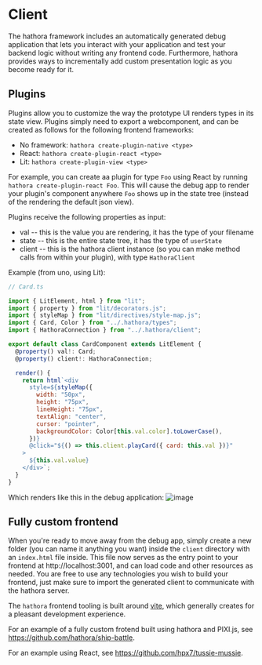 # Client

The hathora framework includes an automatically generated debug application that lets you interact with your application and test your backend logic without writing any frontend code. Furthermore, hathora provides ways to incrementally add custom presentation logic as you become ready for it.

## Plugins

Plugins allow you to customize the way the prototype UI renders types in its state view. Plugins simply need to export a webcomponent, and can be created as follows for the following frontend frameworks:

- No framework: `hathora create-plugin-native <type>`
- React: `hathora create-plugin-react <type>`
- Lit: `hathora create-plugin-view <type>`

For example, you can create aa plugin for type `Foo` using React by running `hathora create-plugin-react Foo`. This will cause the debug app to render your plugin's component anywhere `Foo` shows up in the state tree (instead of the rendering the default json view).

Plugins receive the following properties as input:

- val -- this is the value you are rendering, it has the type of your filename
- state -- this is the entire state tree, it has the type of `userState`
- client -- this is the hathora client instance (so you can make method calls from within your plugin), with type `HathoraClient`

Example (from uno, using Lit):

```js
// Card.ts

import { LitElement, html } from "lit";
import { property } from "lit/decorators.js";
import { styleMap } from "lit/directives/style-map.js";
import { Card, Color } from "../.hathora/types";
import { HathoraConnection } from "../.hathora/client";

export default class CardComponent extends LitElement {
  @property() val!: Card;
  @property() client!: HathoraConnection;

  render() {
    return html`<div
      style=${styleMap({
        width: "50px",
        height: "75px",
        lineHeight: "75px",
        textAlign: "center",
        cursor: "pointer",
        backgroundColor: Color[this.val.color].toLowerCase(),
      })}
      @click="${() => this.client.playCard({ card: this.val })}"
    >
      ${this.val.value}
    </div>`;
  }
}
```

Which renders like this in the debug application:
![image](https://user-images.githubusercontent.com/5400947/149680633-b165e6d7-8c87-417a-88e8-9cc1fd14b80d.png)

## Fully custom frontend

When you're ready to move away from the debug app, simply create a new folder (you can name it anything you want) inside the `client` directory with an `index.html` file inside. This file now serves as the entry point to your frontend at http://localhost:3001, and can load code and other resources as needed. You are free to use any technologies you wish to build your frontend, just make sure to import the generated client to communicate with the hathora server.

The `hathora` frontend tooling is built around [vite](https://vitejs.dev/), which generally creates for a pleasant development experience.

For an example of a fully custom frotend built using hathora and PIXI.js, see https://github.com/hathora/ship-battle.

For an example using React, see https://github.com/hpx7/tussie-mussie.
